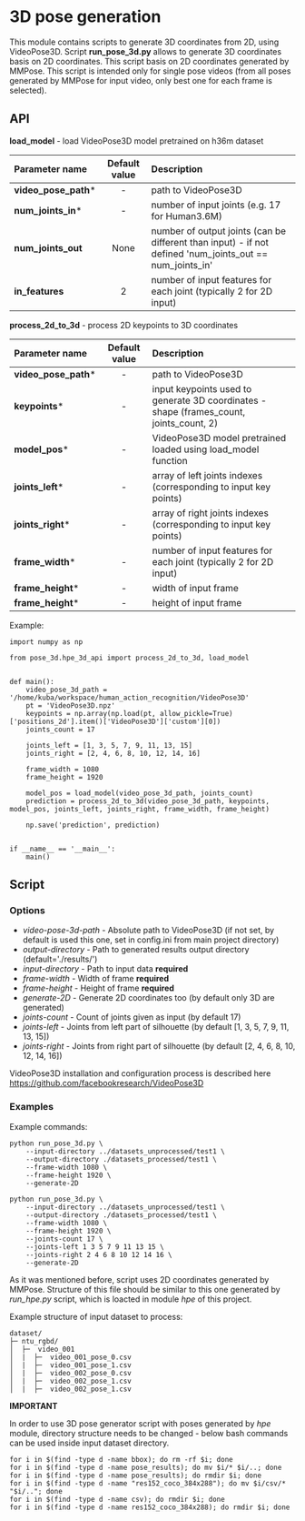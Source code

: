 # 3D pose generation

This module contains scripts to generate 3D coordinates from 2D, using VideoPose3D. 
Script **run_pose_3d.py** allows to generate 3D coordinates basis on 2D coordinates.
This script basis on 2D coordinates generated by MMPose.
This script is intended only for single pose videos (from all poses generated by MMPose for input video, only best one for each frame is selected).

## API

**load_model** - load VideoPose3D model pretrained on h36m dataset

| Parameter name  | Default value  | Description |
| :--------- |:--------------: | :---- |
| **video_pose_path*** | - | path to VideoPose3D |
| **num_joints_in*** | - | number of input joints (e.g. 17 for Human3.6M) |
| **num_joints_out** | None | number of output joints (can be different than input) - if not defined 'num_joints_out == num_joints_in' |
| **in_features** | 2| number of input features for each joint (typically 2 for 2D input) |

**process_2d_to_3d** - process 2D keypoints to 3D coordinates

| Parameter name  | Default value  | Description |
| :--------- |:--------------: | :---- |
| **video_pose_path*** | - | path to VideoPose3D |
| **keypoints*** | - | input keypoints used to generate 3D coordinates - shape (frames_count, joints_count, 2) |
| **model_pos*** | - | VideoPose3D model pretrained loaded using load_model function |
| **joints_left*** | - | array of left joints indexes (corresponding to input key points) |
| **joints_right*** | - | array of right joints indexes (corresponding to input key points) |
| **frame_width*** | - | number of input features for each joint (typically 2 for 2D input) |
| **frame_height*** | - | width of input frame |
| **frame_height*** | - | height of input frame |

Example:

```
import numpy as np

from pose_3d.hpe_3d_api import process_2d_to_3d, load_model


def main():
    video_pose_3d_path = '/home/kuba/workspace/human_action_recognition/VideoPose3D'
    pt = 'VideoPose3D.npz'
    keypoints = np.array(np.load(pt, allow_pickle=True)['positions_2d'].item()['VideoPose3D']['custom'][0])
    joints_count = 17

    joints_left = [1, 3, 5, 7, 9, 11, 13, 15]
    joints_right = [2, 4, 6, 8, 10, 12, 14, 16]

    frame_width = 1080
    frame_height = 1920

    model_pos = load_model(video_pose_3d_path, joints_count)
    prediction = process_2d_to_3d(video_pose_3d_path, keypoints, model_pos, joints_left, joints_right, frame_width, frame_height)

    np.save('prediction', prediction)


if __name__ == '__main__':
    main()
```

    
## Script

### Options
- *video-pose-3d-path* - Absolute path to VideoPose3D (if not set, by default is used this one, set in config.ini from main project directory)
- *output-directory* - Path to generated results output directory (default='./results/')
- *input-directory* - Path to input data **required**
- *frame-width* - Width of frame **required**
- *frame-height* - Height of frame **required**
- *generate-2D* - Generate 2D coordinates too (by default only 3D are generated)
- *joints-count* - Count of joints given as input (by default 17)
- *joints-left* - Joints from left part of silhouette (by default [1, 3, 5, 7, 9, 11, 13, 15])
- *joints-right* - Joints from right part of silhouette (by default [2, 4, 6, 8, 10, 12, 14, 16])

VideoPose3D installation and configuration process is described here https://github.com/facebookresearch/VideoPose3D

### Examples

Example commands:

```
python run_pose_3d.py \
    --input-directory ../datasets_unprocessed/test1 \
    --output-directory ./datasets_processed/test1 \
    --frame-width 1080 \
    --frame-height 1920 \
    --generate-2D

python run_pose_3d.py \
    --input-directory ../datasets_unprocessed/test1 \
    --output-directory ./datasets_processed/test1 \
    --frame-width 1080 \
    --frame-height 1920 \
    --joints-count 17 \
    --joints-left 1 3 5 7 9 11 13 15 \
    --joints-right 2 4 6 8 10 12 14 16 \
    --generate-2D
```

As it was mentioned before, script uses 2D coordinates generated by MMPose. 
Structure of this file should be similar to this one generated by *run_hpe.py* script, which is loacted in module *hpe* of this project.

Example structure of input dataset to process:

```
dataset/
├─ ntu_rgbd/
│  ├─  video_001
│  |  ├─  video_001_pose_0.csv
│  |  ├─  video_001_pose_1.csv
│  |  ├─  video_002_pose_0.csv
│  |  ├─  video_002_pose_1.csv
│  |  ├─  video_002_pose_1.csv
```

**IMPORTANT**

In order to use 3D pose generator script with poses generated by *hpe* module, directory structure needs to be changed - below bash commands can be used inside input dataset directory.
```
for i in $(find -type d -name bbox); do rm -rf $i; done
for i in $(find -type d -name pose_results); do mv $i/* $i/..; done
for i in $(find -type d -name pose_results); do rmdir $i; done
for i in $(find -type d -name "res152_coco_384x288"); do mv $i/csv/* "$i/.."; done
for i in $(find -type d -name csv); do rmdir $i; done
for i in $(find -type d -name res152_coco_384x288); do rmdir $i; done
```
